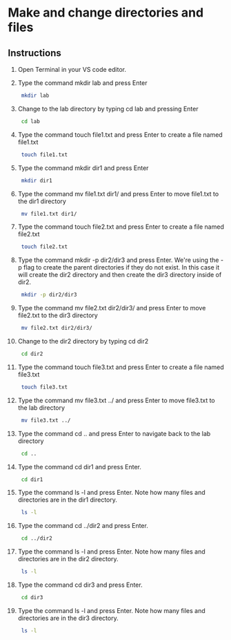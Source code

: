 # Make and change directories and files

## Instructions

1. Open Terminal in your VS code editor.

2. Type the command mkdir lab and press Enter
    ```sh
     mkdir lab
     ```

3. Change to the lab directory by typing cd lab and pressing Enter
    ```sh
     cd lab
     ```
4. Type the command touch file1.txt and press Enter to create a file named file1.txt
    ```sh
     touch file1.txt
     ```
5. Type the command mkdir dir1 and press Enter
    ```sh
     mkdir dir1
     ```
6. Type the command mv file1.txt dir1/ and press Enter to move file1.txt to the dir1 directory
    ```sh
     mv file1.txt dir1/
     ```
7. Type the command touch file2.txt and press Enter to create a file named file2.txt
    ```sh
     touch file2.txt
     ```
8. Type the command mkdir -p dir2/dir3 and press Enter. We're using the -p flag to create the parent directories if
   they do not exist. In this case it will create the dir2 directory and then create the dir3 directory inside of dir2.
    ```sh
     mkdir -p dir2/dir3
     ```
9. Type the command mv file2.txt dir2/dir3/ and press Enter to move file2.txt to the dir3 directory
    ```sh
     mv file2.txt dir2/dir3/
     ```
10. Change to the dir2 directory by typing cd dir2
    ```sh
     cd dir2
     ```
11. Type the command touch file3.txt and press Enter to create a file named file3.txt
    ```sh
     touch file3.txt
     ```
12. Type the command mv file3.txt ../ and press Enter to move file3.txt to the lab directory
    ```sh
     mv file3.txt ../
     ```
13. Type the command cd .. and press Enter to navigate back to the lab directory
    ```sh
     cd ..
     ```
14. Type the command cd dir1 and press Enter.
    ```sh
     cd dir1
     ```
15. Type the command ls -l and press Enter. Note how many files and directories are in the dir1 directory.
    ```sh
     ls -l
     ```
16. Type the command cd ../dir2 and press Enter.
    ```sh
     cd ../dir2
     ```
17. Type the command ls -l and press Enter. Note how many files and directories are in the dir2 directory.
    ```sh
     ls -l
     ```
18. Type the command cd dir3 and press Enter.
    ```sh
     cd dir3
     ```
19. Type the command ls -l and press Enter. Note how many files and directories are in the dir3 directory.
    ```sh
     ls -l
     ```
